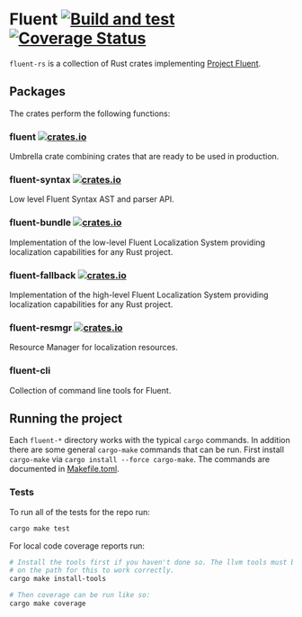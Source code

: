 # Fluent [![Build and test](https://github.com/projectfluent/fluent-rs/workflows/Build%20and%20test/badge.svg)](https://github.com/projectfluent/fluent-rs/actions?query=branch%3Amain+workflow%3A%22Build+and+test%22) [![Coverage Status](https://coveralls.io/repos/github/projectfluent/fluent-rs/badge.svg?branch=main)](https://coveralls.io/github/projectfluent/fluent-rs?branch=main)

`fluent-rs` is a collection of Rust crates implementing [Project Fluent](https://projectfluent.org).

## Packages

The crates perform the following functions:

### fluent [![crates.io](https://img.shields.io/crates/v/fluent.svg)](https://crates.io/crates/fluent)

Umbrella crate combining crates that are ready to be used in production.

### fluent-syntax [![crates.io](https://img.shields.io/crates/v/fluent_syntax.svg)](https://crates.io/crates/fluent_syntax)

Low level Fluent Syntax AST and parser API.

### fluent-bundle [![crates.io](https://img.shields.io/crates/v/fluent_bundle.svg)](https://crates.io/crates/fluent_bundle)

Implementation of the low-level Fluent Localization System providing localization capabilities for any Rust project.

### fluent-fallback [![crates.io](https://img.shields.io/crates/v/fluent_fallback.svg)](https://crates.io/crates/fluent_fallback)

Implementation of the high-level Fluent Localization System providing localization capabilities for any Rust project.

### fluent-resmgr [![crates.io](https://img.shields.io/crates/v/fluent_resmgr.svg)](https://crates.io/crates/fluent_resmgr)

Resource Manager for localization resources.

### fluent-cli

Collection of command line tools for Fluent.

## Running the project

Each `fluent-*` directory works with the typical `cargo` commands. In addition there are some general `cargo-make` commands that can be run. First install `cargo-make` via `cargo install --force cargo-make`. The commands are documented in [Makefile.toml](Makefile.toml).

### Tests

To run all of the tests for the repo run:

```sh
cargo make test
```

For local code coverage reports run:

```sh
# Install the tools first if you haven't done so. The llvm tools must be available
# on the path for this to work correctly.
cargo make install-tools

# Then coverage can be run like so:
cargo make coverage
```
